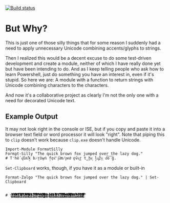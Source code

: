 ﻿[![Build status](https://ci.appveyor.com/api/projects/status/hfpmel46q7r7at9s?svg=true)](https://ci.appveyor.com/project/midnightfreddie/format-silly)


# But Why?

This is just one of those silly things that for some reason I suddenly had a need to apply unnecessary Unicode combining accents/glyphs to strings.

Then I realized this would be a decent excuse to do some test-driven development and create a module, neither of which I have really done yet but have been intending to do. And as I keep telling people who ask how to learn Powershell, just do something you have an interest in, even if it's stupid. So here we are: A module with a function to return strings with Unicode combining characters to the characters.

And now it's a collaborative project as clearly I'm not the only one with a need for decorated Unicode text.

## Example Output

It may not look right in the console or ISE, but if you copy and paste it into a browser text field or word processor it will look "right". Note that piping this to `clip` doesn't work because `clip.exe` doesn't handle Unicode.

	Import-Module FormatSilly
    Format-Silly "The quick brown fox jumped over the lazy dog."
    # T̒h̏ë́ q͊u̾iͥc͋k̝ b̷r̯o̕w̱ṅ f̘o̹x͝ j͞uͯm̸pͦeͨdͧ o̧v̋e͍r̪ t̳h̥e͈ l̟a͚z̊y͕ d͠o͡g̉.

`Set-Clipboard` works, though, if you have it as a module or built-in

    Format-Zalgo "The quick brown fox jumped over the lazy dog." | Set-Clipboard


    # Ţ̃̓͏̷̵͔͕̩̻̞̠̩̪̙̣̺͙͖͇̺̦͚̘̭ͣͬͤ̊ͯ͊̏̊͐̇͊ͮ̉̈͐ͥ̈́̑̌̓́͋̈̚͞h̨̡̧̢̛̺̥̠̼͚̯̞̫̯͙͖̱̖̞͖̫͔̙͒́͗ͯͪͧ̄̓ͮ̌͊̉̐ͣ͌̊̃̔̎̅̀ͪ̾̚͞͝͡ȩ̶̴̶̨̢͈̦͖͖̖͌̃͋̏ͥ̉̉́̂ͩ̈́͘̕͜͟҉̸͔̆͏̡̻͖̟̦͉̗̙̰ͬͩ͊̒ͯͬ̋͢͡͞ ̴̨̡̨̠̗̼̫͈͎̼͚̼̰͇̩̫͓̎̆͗ͤͥ͊ͭͦ̾ͣ̒́ͬ̓̾̐̾̒̾̆̌̏̾ͤͫͮ̚̚̚͘͠ͅq̴̶̢̪͕̲̭̤͍̩̃̆͐ͨ̿̿̓ͣ̀̉͏̸̧̧͎̤̝̗̭̜͍͍̻̠̠̣̣̈ͨ̎͌̉̅̊̐̈̊̉̚͟u̵̬̙͔̩͙͉̭̙̭͈͔̤̬͖̰͕̠ͩͮͯ̉͗̏́͌ͪͦ͂̈̀͊ͮ͆̉͒̊ͧͤ͌̄͘̚̕͘͟͝ͅ͏ͭi̴̷̷̧̳̮͔̤̗̙̫̘͕̱͙̖̻͎̲͔̦̿̅̍̃͂͗̌ͣ̄͗̀̀̇͐͆̀ͧ̄̇ͦ́ͫ̃̚͘͢͠͠͝c̵̴̴̡̢̰̭̞̤̗͙͙͈̠̣͍̣̥̖͒͐̿͂̓ͮ̋͋̔̾̇̄̔͊̾͒̽̔̊͛̈̽̈́͢͝͝͏͙̱͔̒k̵̸̛̝̜̞̘͇͇̲͎̍ͬͮ̑͆̃͑̃̆̾ͨ͟͞͞͏̶̧̬̺̖͙͚̞̳̞͎͔̒̎̋͋̔̆̂ͪͤ̈́̅͢ ̶̢̨̠̼͓͖̰̖̞̝͍̯̱̝͈͕̟͓̜̈́̒ͤͦ̿̎̋ͯ̔̀ͭ̔ͬ̏ͫ͋̎͗͛ͫ̾͟͟͜͢͟͠͡͝ͅb̸̡̛̛̹̩̬͚̳̟̘̩̖̭͔̮̖̫͓̞̝͉̗̍ͥ̈́̃͆̇ͬͤ̿̈̉̇̃ͫ̓ͫ̾̈́́̃̓̈ͥ͂͘͡r̷̷̷̼̖̟̥̦̘̙̬͇͕͇̼̦͎ͤͯͥͫ̏̈̿̇ͦ̃̒͂ͣ̓̈́ͥ̑͗ͩ̇ͦͫ̋̀ͤ̋̊̈́͘̕͏̫̌o̷̸̢̡͈͇͕̳͙͚͖͓̳̤͈̙ͣͬ́ͯ̋͊͛̈́̑̌͗ͧ̾̇̎ͥ̄́͗͑̑ͫ̇̆̊͛͆̇̈ͨ͠͡͞͝w̸̧̢͓̜͔̫̮͈̦̬̖̣͕̺̳̤̲̖̫͈͖͚ͤ̇ͯ̃͑ͣ̓͌̉̾̏̏ͯ̉͑̓̒̅̏̅͒̿ͦ͢͝͡͞n̴̠̥̺͓̝͓̹̠̼̜̥̅̊̂̆ͮ̏̒͒ͬ̉ͭͨ́ͮ̈̎̿̆̄̍̔̄̆̅͑̇̉́ͣ̊̊̐͐̚͡͠͠͠ ̵̶̸̨̛͚̙̮̞̙̖̹̯̰͕͈̱͔͓͓̰͈̗͔̝̩ͤͧͮ͗́̒̃̿͂̌ͭ̅ͬ̎̒ͦ͆͋̏̽͜͡͡͠f҉̵̷̵̢̡̛͙̫̖̬͉̯̝̪̗͉̖̫͙̗̱̪̍͊̀͌́́̀ͮͧ̄̃̏ͬ͗ͣ̂̇̐́ͯ̊ͮ͡͝͡͡͠o̸̵̡̨̨̪̭͎̹̲̘͇̻̼͉͖̥̹͂ͫ̀̐͒̋ͤ͑͆͗ͤ̓̈́ͦ͡҉̶͈͔̰͚͍̒̓ͤ͛͏̗̼͍ͩ̒x̨̖̬̯̓ͭ̒̽̑͗ͯ͒ͥ̊̀̋̊ͨ͒ͪͬ͊҉̵̷̴̜̩͙͍̭̯̮̞̞̼͒̀ͪ̉́͊̅̓̅͗̕͡͝ͅ ̽ͣ̔҉̴̢̛̥̤̲͗̾͋̕͟͝҉̸̡̢̳̠͕̘̠̲̱̭̖̌̊̈́͆̋̇̽ͫͣ́̄̑̈̌ͯ͌ͥ̀͠͝ͅj̶̸̴̷̶̧̢̛̜̤̱̰͍͉̝̟̗̠̦͎̬͉̻̫́ͬ̑́ͨ̂ͯͨ́ͫ̓̅͛̓̎̏ͮ͒̈̾ͬ̀̚͜͞͝ų̰̰̯͚̮͈̯͚̲̣̱͉ͦ̋ͣ͐ͯ̀͒̓ͤ͏̵̷̸̨̡̜̱̟̭̤̺ͦ͒͒̾ͥͫ͊̑ͭͫ̇̕͢͟͠ͅm̸̶̵̷̡̨̙̭̠͍̜̟̫͖̼͕͉̯̼͇͎̼͍͌̎ͬ͐̔͛̒͊ͬͤ̊̉ͤ̾ͣ̏̐̉̂̃́͞ͅ҉̵̴̓p͆̇͏̶̷̵͈͖͕̖̜͙̯̤̪̯̙̔ͦͤ͒͊̀͂͆̒ͪ̑̆͌̚͢͜͟͝͡͏̵̸̶̨͖ͧͥ̋̀̒̕͡͡ẻ̸̷̵̸̡̙̻̜̯̦̟͇̭̬̠̜̭̣̝̜̦͇͙̣̂ͭ͛ͥͤ̓ͨ́̓ͤͯͮ̐̐ͪͨ̉̒ͬͤ̈̎̕̕͜ḑ̵̴̸̧̛̲̦̙̭͎̱̩̥̤͍͍̘͉͍͓̺̫̺̤̱̱̫̅͂̔͋̌̿͛ͣ̔̈͆ͥͫ̎̒ͥ̎̌̚̚͠͠ ̸̫͈̺̪̩͔̏͂ͅ͏̢͖̬̞̥̙̦̜ͧ̏͗̍̽͋̋͋͢͟͢͏̸̴͚͇̳͙͔̉̄ͩͧ͒̎̓ͮͣ͆͢͡o̸̵͚̗̟̜̱̝͓̦͍̣̟̯̭͈͖̬̲͉̫̬͚͖̥̎́̀̔͗̔ͤ̃͐̏ͬ̎̎̄̀̆̽ͩͨ̚͟͟͏̯̐ṽ̴̢̱̠̞̼̫̭̠̳̭͕̺͇̰̠̺̻̇͛ͤ̏̈́̀͒̀̀̄̓̈́̚͝͞͠͠͏̦̟̞̬̣̈́̿̾͊̅͜͜͝ę̴̢̛̱̝̗͎͔͚̱̲͙̦̣͕͙̦͖̰̫͈ͯ̀́̅ͪ̊̇ͣ̈͛ͥͣ̅ͦ͑̾̔ͮ̇̓̿͘̚͟͟͜͠͞ŗ̴̷̛̪̹̥̭͎͉̝̠͔̝̹̦̰͖̮͈͖̞̖̗͛̎̃ͩ̂͌̿̒́ͦ̆̾ͬ̓̉̀ͧ̍̅̂̋͘͘͢͡͠ ͤ͌ͧ͠͏̢̡̛̪͔͚̗͈̹̹̩̙̰͉͖̹͍̲̍̂̐̀̅̒͛ͤ͊̈͗̍̀ͬ̔̆̃͛͋̕͜͟͞͝͠ͅͅţ̢̖̯͉͙͔͙͚̞͓͍͕̈́̓ͭ͛́̂ͥ̂͐̀ͮͭ̎̆͢ͅ҉̬̻̇̀ͣ͌͏͚͐̋҉̷̸͓̻ͫ͛̊̓̽h̸̶̶̨͔̼͍̰͕̩̥͓̹̠͇͓͙̠̝͓̣ͯ̾͛ͧ͒̅ͫ̆͋̍͊̋ͥ̈͒̒̓̽͛͛͑ͫ͆͆͑͜͢͞͞e̴͙̭̫̝̹̮͏̴̢̛̬͇̟̘͉͙̃͋̓̔̔ͭ̈́͟͟͏̷̸̴̸̝̬̣̙͔̭̐̄̑͛̾̓̇ͫͤ̄̄̑ͅ ̸̶̵̡̢̛̼͈͇̖̭̭͙̭͇̦͈͖̩̥̃̌͌ͪ͑̉ͯͨ̓ͯ͂͆͗̄̑ͯͩ̄̌̈̑̉͗̏̾̀͟͟͠͠l̸̼ͩͨͤ̿̔͘͏̸̴̷̡̟͈̠̙̞̙͉̣̦͓͉͔͇͈͎̘ͧ̏̅̍͌̔ͬ̈́ͨ̆͋̊ͣͫ̿́́̓ͩ͘ͅa̛̹̱̤̩͖͕̞̹ͦ̆ͥ͒ͧ̀ͪͯ͒̂ͯ͛͛̉͒ͫͮ̒̑̕͢͞͡ͅ͏̵̲̖̱̘͇͗̌ͥ̊̚͏̲͎͙̐z̝̘̱͑́̇̂͂̋̑̏ͧ̆͘ͅ͏͌ͤ͏̷̞̳̮͎̞̩̝̣̻ͥ̏͐ͬͭ̈ͤͦ͑̆̚͏̧͔͇͍͛ͮ̅ͥ̄y̛̘̹̹͉̦̞̭̭ͬ̽̉͒̒̎҉̵͖̯̪̭̬͔̙͚̖͕̬̩̳͛̈́͗̂ͪ̄͐͒͂͊̄̊̆̔̅͒͊̕͝͠ ̴̨̲̬̼̲͕̭̮̲̤̩̖͓̬̱͎̠͕̖̻͉ͣ͗́͗͐̊͐ͮ̆͂̽͗ͧ̂̎ͧ͒ͭ̕͜͞ͅ҉̢̪͛̈́̍d̶̺̘͖͎̣̱͔̥͉͓̯͔͉̦̜̬̣̜͈̭̞̑̈̿́ͪ̑͗̎̑ͮ̊̒́̆̐̐̕͘͘͢͜͠͞͠͠͝҉͙ȯ̸̵̡̢̜͚̗̘̝̓͒̓̋͆̂͌҉̷̴̵̨̡̛̹͓̗̰͎̙̤͕͈͕͇̞͑̅ͧ̄̂̍̈́̍̉̉͛ͣ̚͝ģ̵̸̷̷̥̰̰̞͇̱͕̲̹̤̻̯̗̲̪̰̖̿̏ͮ̒ͪ̂̔͆̽̔̏̐̅̋̌̂̌͌̀ͫ̃͌̀͘͝͞͝ͅ.̥̫̈̈̏͏̲͉͎ͭ̈ͪ̿ͭ̒̋̀ͬ͊͝ͅ҉̷̷̯̜̠̓ͤ̋͊ͨ͛̊̏́̒̏̿ͧ̌̿̎́ͥ̓ͭ̕͡͡